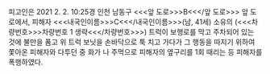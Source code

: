 피고인은 2021 2. 2. 10:25경 인천 남동구 <<<앞 도로>>>B<<</앞 도로>>> 앞 도로에서, 피해자 <<<내국인이름>>>C<<</내국인이름>>>(남, 41세) 소유의 (<<<차량번호>>>차량번호 1 생략<<</차량번호>>>) 트럭이 보행로를 막고 주차되어 있는 것에 불만을 품고 위 트럭 보닛을 손바닥으로 툭 치고 가다가 그 행동을 따지기 위하여 쫓아온 피해자와 다투던 중 화가 나 주먹으로 피해자의 옆구리를 1회 때리는 등 피해자를 폭행하였다.
